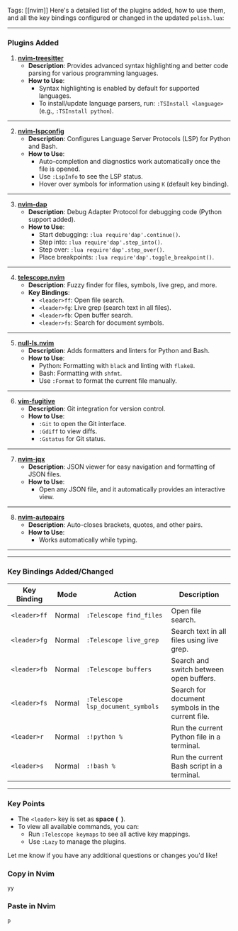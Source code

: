 Tags: [[nvim]] 
Here's a detailed list of the plugins added, how to use them, and all the key bindings configured or changed in the updated `polish.lua`:

---

### **Plugins Added**

1. **[nvim-treesitter](https://github.com/nvim-treesitter/nvim-treesitter)**
   - **Description**: Provides advanced syntax highlighting and better code parsing for various programming languages.
   - **How to Use**:
     - Syntax highlighting is enabled by default for supported languages.
     - To install/update language parsers, run: `:TSInstall <language>` (e.g., `:TSInstall python`).

---

2. **[nvim-lspconfig](https://github.com/neovim/nvim-lspconfig)**
   - **Description**: Configures Language Server Protocols (LSP) for Python and Bash.
   - **How to Use**:
     - Auto-completion and diagnostics work automatically once the file is opened.
     - Use `:LspInfo` to see the LSP status.
     - Hover over symbols for information using `K` (default key binding).

---

3. **[nvim-dap](https://github.com/mfussenegger/nvim-dap)**
   - **Description**: Debug Adapter Protocol for debugging code (Python support added).
   - **How to Use**:
     - Start debugging: `:lua require'dap'.continue()`.
     - Step into: `:lua require'dap'.step_into()`.
     - Step over: `:lua require'dap'.step_over()`.
     - Place breakpoints: `:lua require'dap'.toggle_breakpoint()`.

---

4. **[telescope.nvim](https://github.com/nvim-telescope/telescope.nvim)**
   - **Description**: Fuzzy finder for files, symbols, live grep, and more.
   - **Key Bindings**:
     - `<leader>ff`: Open file search.
     - `<leader>fg`: Live grep (search text in all files).
     - `<leader>fb`: Open buffer search.
     - `<leader>fs`: Search for document symbols.

---

5. **[null-ls.nvim](https://github.com/jose-elias-alvarez/null-ls.nvim)**
   - **Description**: Adds formatters and linters for Python and Bash.
   - **How to Use**:
     - Python: Formatting with `black` and linting with `flake8`.
     - Bash: Formatting with `shfmt`.
     - Use `:Format` to format the current file manually.

---

6. **[vim-fugitive](https://github.com/tpope/vim-fugitive)**
   - **Description**: Git integration for version control.
   - **How to Use**:
     - `:Git` to open the Git interface.
     - `:Gdiff` to view diffs.
     - `:Gstatus` for Git status.

---

7. **[nvim-jqx](https://github.com/gennaro-tedesco/nvim-jqx)**
   - **Description**: JSON viewer for easy navigation and formatting of JSON files.
   - **How to Use**:
     - Open any JSON file, and it automatically provides an interactive view.

---

8. **[nvim-autopairs](https://github.com/windwp/nvim-autopairs)**
   - **Description**: Auto-closes brackets, quotes, and other pairs.
   - **How to Use**:
     - Works automatically while typing.

---

---

### **Key Bindings Added/Changed**

| **Key Binding** | **Mode**  | **Action**                              | **Description**                                           |
|------------------|-----------|-----------------------------------------|-----------------------------------------------------------|
| `<leader>ff`     | Normal    | `:Telescope find_files`                | Open file search.                                         |
| `<leader>fg`     | Normal    | `:Telescope live_grep`                 | Search text in all files using live grep.                 |
| `<leader>fb`     | Normal    | `:Telescope buffers`                   | Search and switch between open buffers.                   |
| `<leader>fs`     | Normal    | `:Telescope lsp_document_symbols`      | Search for document symbols in the current file.          |
| `<leader>r`      | Normal    | `:!python %`                           | Run the current Python file in a terminal.                |
| `<leader>s`      | Normal    | `:!bash %`                             | Run the current Bash script in a terminal.                |

---

### **Key Points**
- The `<leader>` key is set as **space (` `)**.
- To view all available commands, you can:
  - Run `:Telescope keymaps` to see all active key mappings.
  - Use `:Lazy` to manage the plugins.

Let me know if you have any additional questions or changes you'd like!

### Copy in Nvim 

`yy`

### Paste in Nvim

`p`


